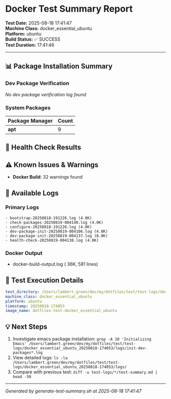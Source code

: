 # Docker Test Summary Report

**Test Date:** 2025-08-18 17:41:47  
**Machine Class:** docker_essential_ubuntu  
**Platform:** ubuntu  
**Build Status:** ✅ SUCCESS  
**Test Duration:** 17:41:46

---

## 📊 Package Installation Summary

### Dev Package Verification

*No dev package verification log found*

### System Packages

| Package Manager | Count |
|-----------------|-------|
| **apt** | 9 |

## 🏥 Health Check Results

## ⚠️ Known Issues & Warnings

- **Docker Build**: 32 warnings found

## 📁 Available Logs

### Primary Logs
```
- bootstrap-20250818-191226.log (4.0K)
- check-packages-20250819-004140.log (4.0K)
- configure-20250818-191226.log (4.0K)
- dev-package-init-20250819-004106.log (4.0K)
- dev-package-init-20250819-004137.log (8.0K)
- health-check-20250819-004138.log (4.0K)
```

### Docker Output
- docker-build-output.log ( 36K, 581 lines)

## 🔧 Test Execution Details

```yaml
test_directory: /Users/lambert.green/dev/my/dotfiles/test/test-logs/docker_essential_ubuntu_20250818-174053
machine_class: docker_essential_ubuntu
platform: ubuntu
timestamp: 20250818-174053
image_name: dotfiles-test-docker_essential_ubuntu
```

## 💡 Next Steps

1. Investigate emacs package installation: `grep -A 20 'Initializing Emacs' /Users/lambert.green/dev/my/dotfiles/test/test-logs/docker_essential_ubuntu_20250818-174053/logs/init-dev-packages*.log`
2. View detailed logs: `ls -la /Users/lambert.green/dev/my/dotfiles/test/test-logs/docker_essential_ubuntu_20250818-174053/logs/`
3. Compare with previous test: `diff -u test-logs/*/test-summary.md | head -50`

---
*Generated by generate-test-summary.sh at 2025-08-18 17:41:47*
